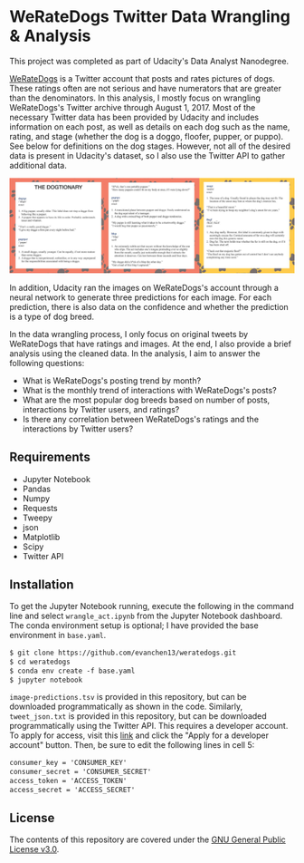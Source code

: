 # WeRateDogs Twitter Data Wrangling & Analysis
This project was completed as part of Udacity's Data Analyst Nanodegree.

[WeRateDogs](https://twitter.com/dog_rates?ref_src=twsrc%5Egoogle%7Ctwcamp%5Eserp%7Ctwgr%5Eauthor) is a Twitter account that posts and rates pictures of dogs. These ratings often are not serious and have numerators that are greater than the denominators. In this analysis, I mostly focus on wrangling WeRateDogs's Twitter archive through August 1, 2017. Most of the necessary Twitter data has been provided by Udacity and includes information on each post, as well as details on each dog such as the name, rating, and stage (whether the dog is a doggo, floofer, pupper, or puppo). See below for definitions on the dog stages. However, not all of the desired data is present in Udacity's dataset, so I also use the Twitter API to gather additional data.

![Dogtionary](/visualizations/dogtionary.png)

In addition, Udacity ran the images on WeRateDogs's account through a neural network to generate three predictions for each image. For each prediction, there is also data on the confidence and whether the prediction is a type of dog breed.

In the data wrangling process, I only focus on original tweets by WeRateDogs that have ratings and images. At the end, I also provide a brief analysis using the cleaned data. In the analysis, I aim to answer the following questions:
- What is WeRateDogs's posting trend by month?
- What is the monthly trend of interactions with WeRateDogs's posts?
- What are the most popular dog breeds based on number of posts, interactions by Twitter users, and ratings?
- Is there any correlation between WeRateDogs's ratings and the interactions by Twitter users?

## Requirements
- Jupyter Notebook
- Pandas
- Numpy
- Requests
- Tweepy
- json
- Matplotlib
- Scipy
- Twitter API

## Installation
To get the Jupyter Notebook running, execute the following in the command line and select `wrangle_act.ipynb` from the Jupyter Notebook dashboard. The conda environment setup is optional; I have provided the base environment in `base.yaml`.
```
$ git clone https://github.com/evanchen13/weratedogs.git
$ cd weratedogs
$ conda env create -f base.yaml
$ jupyter notebook
```

`image-predictions.tsv` is provided in this repository, but can be downloaded programmatically as shown in the code. Similarly, `tweet_json.txt` is provided in this repository, but can be downloaded programmatically using the Twitter API. This requires a developer account. To apply for access, visit this [link](https://developer.twitter.com/en/apply-for-access) and click the "Apply for a developer account" button. Then, be sure to edit the following lines in cell 5:
```
consumer_key = 'CONSUMER_KEY'
consumer_secret = 'CONSUMER_SECRET'
access_token = 'ACCESS_TOKEN'
access_secret = 'ACCESS_SECRET'
```

## License
The contents of this repository are covered under the [GNU General Public License v3.0](https://github.com/evanchen13/weratedogs/blob/master/LICENSE).
